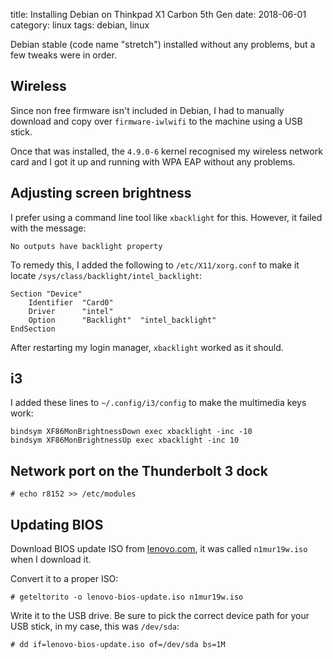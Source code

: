title: Installing Debian on Thinkpad X1 Carbon 5th Gen
date: 2018-06-01
category: linux
tags: debian, linux

Debian stable (code name "stretch") installed without any problems,
but a few tweaks were in order.

## Wireless
Since non free firmware isn't included in Debian, I had to manually
download and copy over `firmware-iwlwifi` to the machine using a USB
stick.

Once that was installed, the `4.9.0-6` kernel recognised my wireless
network card and I got it up and running with WPA EAP without any
problems.

## Adjusting screen brightness

I prefer using a command line tool like `xbacklight` for
this. However, it failed with the message:

```text
No outputs have backlight property
```

To remedy this, I added the following to `/etc/X11/xorg.conf` to make
it locate `/sys/class/backlight/intel_backlight`:

```text
Section "Device"
    Identifier  "Card0"
    Driver      "intel"
    Option      "Backlight"  "intel_backlight"
EndSection
```

After restarting my login manager, `xbacklight` worked as it should.

## i3
I added these lines to `~/.config/i3/config` to make the multimedia
keys work:

```text
bindsym XF86MonBrightnessDown exec xbacklight -inc -10
bindsym XF86MonBrightnessUp exec xbacklight -inc 10
```

## Network port on the Thunderbolt 3 dock

```text
# echo r8152 >> /etc/modules
```

## Updating BIOS

Download BIOS update ISO from
[lenovo.com](https://pcsupport.lenovo.com/no/en/products/laptops-and-netbooks/thinkpad-x-series-laptops/thinkpad-x1-carbon-type-20hr-20hq/downloads?linkTrack=Caps:Body_SearchProduct&searchType=3&keyWordSearch=X1%20Carbon%205th%20Gen%20-%20Kabylake%20(Type%2020HR,%2020HQ)%20Laptop%20(ThinkPad)),
it was called `n1mur19w.iso` when I download it.

Convert it to a proper ISO:
```text
# geteltorito -o lenovo-bios-update.iso n1mur19w.iso
```

Write it to the USB drive. Be sure to pick the correct device path for
your USB stick, in my case, this was `/dev/sda`:
```text
# dd if=lenovo-bios-update.iso of=/dev/sda bs=1M
```

